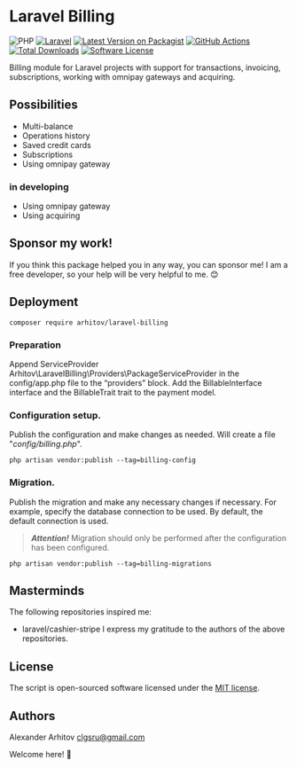 Laravel Billing
==============

![PHP][ico-php-support]
[![Laravel][ico-laravel-support]][link-laravel-support]
[![Latest Version on Packagist](https://img.shields.io/packagist/v/arhitov/laravel-billing.svg)](https://packagist.org/packages/arhitov/laravel-billing)
[![GitHub Actions](https://github.com/arhitov/laravel-billing/workflows/Tests/badge.svg)](https://github.com/arhitov/laravel-billing/actions)
[![Total Downloads](https://img.shields.io/packagist/dt/arhitov/laravel-billing.svg)](https://packagist.org/packages/arhitov/laravel-billing)
[![Software License][ico-license]][link-license]

Billing module for Laravel projects with support for transactions, invoicing, subscriptions, working with omnipay gateways and acquiring.

## Possibilities

- Multi-balance
- Operations history
- Saved credit cards
- Subscriptions
- Using omnipay gateway


### in developing
- Using omnipay gateway
- Using acquiring

## Sponsor my work!

If you think this package helped you in any way, you can sponsor me! I am a free developer, so your help will be very helpful to me. :blush:

## Deployment

```shell
composer require arhitov/laravel-billing
```

### Preparation

Append ServiceProvider Arhitov\LaravelBilling\Providers\PackageServiceProvider in the config/app.php file to the “providers” block.
Add the BillableInterface interface and the BillableTrait trait to the payment model.

### Configuration setup.

Publish the configuration and make changes as needed. Will create a file "_config/billing.php_".
```shell
php artisan vendor:publish --tag=billing-config
```

### Migration.

Publish the migration and make any necessary changes if necessary. For example, specify the database connection to be used. By default, the default connection is used.
> **_Attention!_** Migration should only be performed after the configuration has been configured.
```shell
php artisan vendor:publish --tag=billing-migrations
```

## Masterminds

The following repositories inspired me:
- laravel/cashier-stripe
  I express my gratitude to the authors of the above repositories.

## License

The script is open-sourced software licensed under the [MIT license][link-license].

## Authors

Alexander Arhitov [clgsru@gmail.com](mailto:clgsru@gmail.com)

Welcome here! :metal:

[ico-php-support]: https://img.shields.io/badge/PHP-8.2+-blue.svg
[ico-laravel-support]: https://img.shields.io/badge/Laravel-10.x-blue.svg
[link-laravel-support]: https://laravel.com/docs/10.x/
[ico-license]: https://img.shields.io/badge/license-MIT-brightgreen.svg
[link-license]: LICENSE